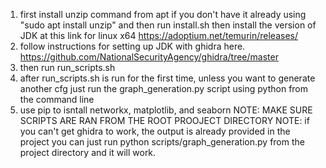 1. first install unzip command from apt if you don't have it already using "sudo apt install unzip" and then run install.sh 
then install the version of JDK at this link for linux x64 https://adoptium.net/temurin/releases/
2. follow instructions for setting up JDK with ghidra here. https://github.com/NationalSecurityAgency/ghidra/tree/master
3. then run run_scripts.sh 
4. after run_scripts.sh is run for the first time, unless you want to generate another cfg just run the
graph_generation.py script using python from the command line
5. use pip to isntall networkx, matplotlib, and seaborn 
NOTE: MAKE SURE SCRIPTS ARE RAN FROM THE ROOT PROOJECT DIRECTORY
NOTE: if you can't get ghidra to work, the output is already provided in the project you can just run
python scripts/graph_generation.py from the project directory and it will work.
